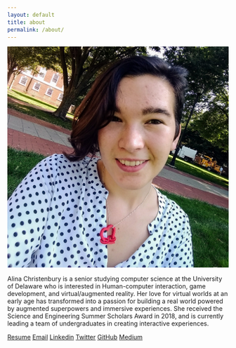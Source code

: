 ```yaml
---
layout: default
title: about
permalink: /about/
---
```


![alina!](assets/img/christenbury-alina-headshot.jpg)

Alina Christenbury is a senior studying computer science at the University of Delaware who is interested in Human-computer interaction, game development, and virtual/augmented reality.
Her love for virtual worlds at an early age has transformed into a passion for building a real world powered by augmented superpowers and immersive experiences. She received the Science and Engineering Summer Scholars Award in 2018, and is currently leading a team of undergraduates in creating interactive experiences.

[Resume](assets/docs/christenbury-alina-resume.pdf)
[Email](mailto:alina.christenbury@gmail.com)
[Linkedin](https://www.linkedin.com/in/alinachristenbury/)
[Twitter](https://twitter.com/AlinaWithAFace)
[GitHub](https://github.com/AlinaWithAFace)
[Medium](https://medium.com/@AlinaWithAFace)